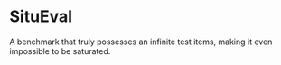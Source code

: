 ﻿# SituEval

A benchmark that truly possesses an infinite test items, making it even impossible to be saturated.
